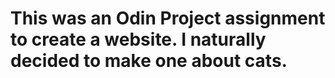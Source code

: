 # This was an Odin Project assignment to create a website. I naturally decided to make one about cats. 